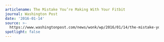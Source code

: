 ```yaml
---
articlename: The Mistake You’re Making With Your Fitbit
journal: Washington Post
date: '2016-01-14'
source: >-
  https://www.washingtonpost.com/news/wonk/wp/2016/01/14/the-mistake-youre-making-with-your-fitbit/
spotlight: false
---
```


